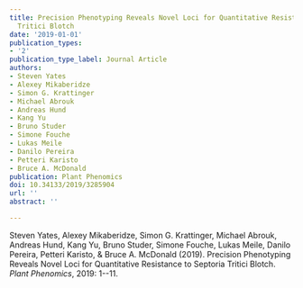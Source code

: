 ```yaml
---
title: Precision Phenotyping Reveals Novel Loci for Quantitative Resistance to Septoria
  Tritici Blotch
date: '2019-01-01'
publication_types:
- '2'
publication_type_label: Journal Article
authors:
- Steven Yates
- Alexey Mikaberidze
- Simon G. Krattinger
- Michael Abrouk
- Andreas Hund
- Kang Yu
- Bruno Studer
- Simone Fouche
- Lukas Meile
- Danilo Pereira
- Petteri Karisto
- Bruce A. McDonald
publication: Plant Phenomics
doi: 10.34133/2019/3285904
url: ''
abstract: ''

---
```


Steven Yates, Alexey Mikaberidze, Simon G. Krattinger, Michael Abrouk, Andreas Hund, Kang Yu, Bruno Studer, Simone Fouche, Lukas Meile, Danilo Pereira, Petteri Karisto, & Bruce A. McDonald (2019). Precision Phenotyping Reveals Novel Loci for Quantitative Resistance to Septoria Tritici Blotch. *Plant Phenomics*, 2019: 1--11.
